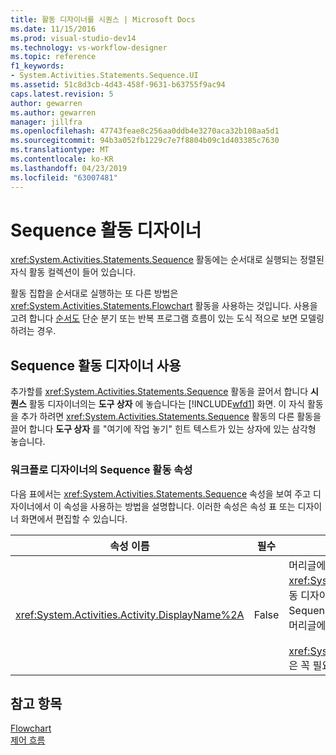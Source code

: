 ```yaml
---
title: 활동 디자이너를 시퀀스 | Microsoft Docs
ms.date: 11/15/2016
ms.prod: visual-studio-dev14
ms.technology: vs-workflow-designer
ms.topic: reference
f1_keywords:
- System.Activities.Statements.Sequence.UI
ms.assetid: 51c8d3cb-4d43-458f-9631-b63755f9ac94
caps.latest.revision: 5
author: gewarren
ms.author: gewarren
manager: jillfra
ms.openlocfilehash: 47743feae8c256aa0ddb4e3270aca32b108aa5d1
ms.sourcegitcommit: 94b3a052fb1229c7e7f8804b09c1d403385c7630
ms.translationtype: MT
ms.contentlocale: ko-KR
ms.lasthandoff: 04/23/2019
ms.locfileid: "63007481"
---
```

# <a name="sequence-activity-designer"></a>Sequence 활동 디자이너
<xref:System.Activities.Statements.Sequence> 활동에는 순서대로 실행되는 정렬된 자식 활동 컬렉션이 들어 있습니다.  
  
 활동 집합을 순서대로 실행하는 또 다른 방법은 <xref:System.Activities.Statements.Flowchart> 활동을 사용하는 것입니다. 사용을 고려 합니다 [순서도](../workflow-designer/flowchart-activity-designer.md) 단순 분기 또는 반복 프로그램 흐름이 있는 도식 적으로 보면 모델링 하려는 경우.  
  
## <a name="using-the-sequence-activity-designer"></a>Sequence 활동 디자이너 사용  
 추가할를 <xref:System.Activities.Statements.Sequence> 활동을 끌어서 합니다 **시퀀스** 활동 디자이너의는 **도구 상자** 에 놓습니다는 [!INCLUDE[wfd1](../includes/wfd1-md.md)] 화면. 이 자식 활동을 추가 하려면 <xref:System.Activities.Statements.Sequence> 활동의 다른 활동을 끌어 합니다 **도구 상자** 를 "여기에 작업 놓기" 힌트 텍스트가 있는 상자에 있는 삼각형 놓습니다.  
  
### <a name="sequence-activity-properties-in-the-workflow-designer"></a>워크플로 디자이너의 Sequence 활동 속성  
 다음 표에서는 <xref:System.Activities.Statements.Sequence> 속성을 보여 주고 디자이너에서 이 속성을 사용하는 방법을 설명합니다. 이러한 속성은 속성 표 또는 디자이너 화면에서 편집할 수 있습니다.  
  
|속성 이름|필수|사용법|  
|-------------------|--------------|-----------|  
|<xref:System.Activities.Activity.DisplayName%2A>|False|머리글에 <xref:System.Activities.Statements.Sequence> 활동 디자이너의 이름을 지정합니다. 기본값은 Sequence입니다. 속성 표에서 또는 활동 디자이너의 머리글에서 직접 값을 편집할 수 있습니다.<br /><br /> <xref:System.Activities.Activity.DisplayName%2A>은 꼭 필요하지 않더라도 사용하는 것이 좋습니다.|  
  
## <a name="see-also"></a>참고 항목  
 [Flowchart](../workflow-designer/flowchart-activity-designer.md)   
 [제어 흐름](../workflow-designer/control-flow-activity-designers.md)